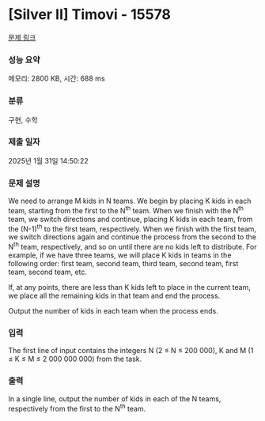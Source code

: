 # [Silver II] Timovi - 15578 

[문제 링크](https://www.acmicpc.net/problem/15578) 

### 성능 요약

메모리: 2800 KB, 시간: 688 ms

### 분류

구현, 수학

### 제출 일자

2025년 1월 31일 14:50:22

### 문제 설명

<p>We need to arrange M kids in N teams. We begin by placing K kids in each team, starting from the first to the N<sup>th</sup> team. When we finish with the N<sup>th</sup> team, we switch directions and continue, placing K kids in each team, from the (N-1)<sup>th</sup> to the first team, respectively. When we finish with the first team, we switch directions again and continue the process from the second to the N<sup>th</sup> team, respectively, and so on until there are no kids left to distribute. For example, if we have three teams, we will place K kids in teams in the following order: first team, second team, third team, second team, first team, second team, etc.</p>

<p>If, at any points, there are less than K kids left to place in the current team, we place all the remaining kids in that team and end the process.</p>

<p>Output the number of kids in each team when the process ends.</p>

### 입력 

 <p>The first line of input contains the integers N (2 ≤ N ≤ 200 000), K and M (1 ≤ K ≤ M ≤ 2 000 000 000) from the task.</p>

### 출력 

 <p>In a single line, output the number of kids in each of the N teams, respectively from the first to the N<sup>th</sup> team.</p>

